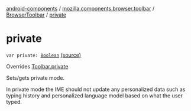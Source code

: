 [android-components](../../index.md) / [mozilla.components.browser.toolbar](../index.md) / [BrowserToolbar](index.md) / [private](./private.md)

# private

`var private: `[`Boolean`](https://kotlinlang.org/api/latest/jvm/stdlib/kotlin/-boolean/index.html) [(source)](https://github.com/mozilla-mobile/android-components/blob/master/components/browser/toolbar/src/main/java/mozilla/components/browser/toolbar/BrowserToolbar.kt#L97)

Overrides [Toolbar.private](../../mozilla.components.concept.toolbar/-toolbar/private.md)

Sets/gets private mode.

In private mode the IME should not update any personalized data such as typing history and personalized language
model based on what the user typed.

